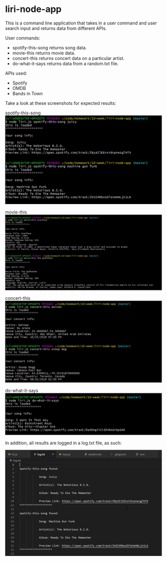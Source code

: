 # liri-node-app

This is a command line application that takes in a user command and user search input and returns data from different APIs.

User commands:
- spotify-this-song returns song data.
- movie-this returns movie data.
- concert-this returns concert data on a particular artist.
- do-what-it-says returns data from a random.txt file.

APIs used:
- Spotify
- OMDB
- Bands in Town

Take a look at these screenshots for expected results:

spotify-this-song
![](images/liri1.png)

movie-this
![](images/liri2.png)

concert-this
![](images/liri3.png)

do-what-it-says
![](images/liri4.png)

In addition, all results are logged in a log.txt file, as such:

![](images/liri5.png)